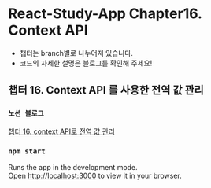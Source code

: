 # React-Study-App Chapter16. Context API

- 챕터는 branch별로 나누어져 있습니다.
- 코드의 자세한 설명은 블로그를 확인해 주세요!

## 챕터 16. Context API 를 사용한 전역 값 관리

### `노션 블로그`

[챕터 16. context API로 전역 값 관리](https://mookiemookiekun.notion.site/16-context-API-941168cdb0934ee98aa93ce4849ab8be)

### `npm start`

Runs the app in the development mode.\
Open [http://localhost:3000](http://localhost:3000) to view it in your browser.
